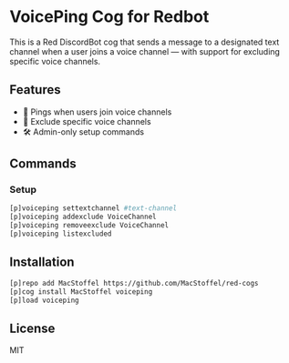 # VoicePing Cog for Redbot

This is a Red DiscordBot cog that sends a message to a designated text channel when a user joins a voice channel — with support for excluding specific voice channels.

## Features

- 🔔 Pings when users join voice channels
- 🚫 Exclude specific voice channels
- 🛠 Admin-only setup commands

## Commands

### Setup

```bash
[p]voiceping settextchannel #text-channel
[p]voiceping addexclude VoiceChannel
[p]voiceping removeexclude VoiceChannel
[p]voiceping listexcluded
```

## Installation

```bash
[p]repo add MacStoffel https://github.com/MacStoffel/red-cogs
[p]cog install MacStoffel voiceping
[p]load voiceping
```

## License

MIT
